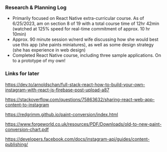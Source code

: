 ### Research & Planning Log

- Primarily focused on React Native extra-curricular course. As of 6/25/2023, am on section 8 of 19 with a total course time of 12hr 42min (watched at 125% speed for real-time commitment of approx. 10 hr 10min)
- Approx. 90 minute session w/nerd wife discussing how she would best use this app (she paints miniatures), as well as some design strategy (she has experience in web design)
- Completed React Native course, including three sample applications. On to a prototype of my own!

### Links for later

https://dev.to/arnoldschan/full-stack-react-how-to-build-your-own-instagram-with-react-js-firebase-post-upload-a87

https://stackoverflow.com/questions/75863632/sharing-react-web-app-content-to-instagram

https://redgrimm.github.io/paint-conversion/index.html

https://www.forgeworld.co.uk/resources/PDF/Downloads/old-to-new-paint-conversion-chart.pdf

https://developers.facebook.com/docs/instagram-api/guides/content-publishing/

